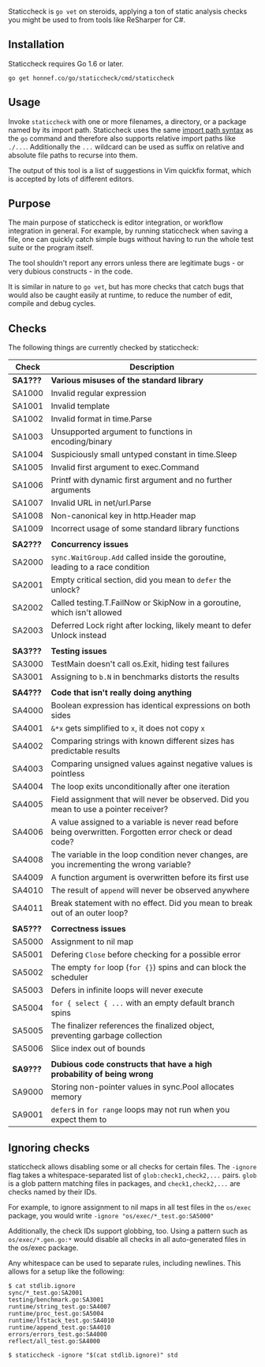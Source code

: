 Staticcheck is `go vet` on steroids, applying a ton of static analysis
checks you might be used to from tools like ReSharper for C#.


## Installation

Staticcheck requires Go 1.6 or later.

    go get honnef.co/go/staticcheck/cmd/staticcheck

## Usage

Invoke `staticcheck` with one or more filenames, a directory, or a package named
by its import path. Staticcheck uses the same
[import path syntax](https://golang.org/cmd/go/#hdr-Import_path_syntax) as
the `go` command and therefore
also supports relative import paths like `./...`. Additionally the `...`
wildcard can be used as suffix on relative and absolute file paths to recurse
into them.

The output of this tool is a list of suggestions in Vim quickfix format,
which is accepted by lots of different editors.

## Purpose

The main purpose of staticcheck is editor integration, or workflow
integration in general. For example, by running staticcheck when
saving a file, one can quickly catch simple bugs without having to run
the whole test suite or the program itself.

The tool shouldn't report any errors unless there are legitimate
bugs - or very dubious constructs - in the code.

It is similar in nature to `go vet`, but has more checks that catch
bugs that would also be caught easily at runtime, to reduce the number
of edit, compile and debug cycles.

## Checks

The following things are currently checked by staticcheck:

| Check      | Description                                                                                                |
|------------|------------------------------------------------------------------------------------------------------------|
| **SA1???** | **Various misuses of the standard library**                                                                |
| SA1000     | Invalid regular expression                                                                                 |
| SA1001     | Invalid template                                                                                           |
| SA1002     | Invalid format in time.Parse                                                                               |
| SA1003     | Unsupported argument to functions in encoding/binary                                                       |
| SA1004     | Suspiciously small untyped constant in time.Sleep                                                          |
| SA1005     | Invalid first argument to exec.Command                                                                     |
| SA1006     | Printf with dynamic first argument and no further arguments                                                |
| SA1007     | Invalid URL in net/url.Parse                                                                               |
| SA1008     | Non-canonical key in http.Header map                                                                       |
| SA1009     | Incorrect usage of some standard library functions                                                         |
|            |                                                                                                            |
| **SA2???** | **Concurrency issues**                                                                                     |
| SA2000     | `sync.WaitGroup.Add` called inside the goroutine, leading to a race condition                              |
| SA2001     | Empty critical section, did you mean to `defer` the unlock?                                                |
| SA2002     | Called testing.T.FailNow or SkipNow in a goroutine, which isn't allowed                                    |
| SA2003     | Deferred Lock right after locking, likely meant to defer Unlock instead                                    |
|            |                                                                                                            |
| **SA3???** | **Testing issues**                                                                                         |
| SA3000     | TestMain doesn't call os.Exit, hiding test failures                                                        |
| SA3001     | Assigning to `b.N` in benchmarks distorts the results                                                      |
|            |                                                                                                            |
| **SA4???** | **Code that isn't really doing anything**                                                                  |
| SA4000     | Boolean expression has identical expressions on both sides                                                 |
| SA4001     | `&*x` gets simplified to `x`, it does not copy `x`                                                         |
| SA4002     | Comparing strings with known different sizes has predictable results                                       |
| SA4003     | Comparing unsigned values against negative values is pointless                                             |
| SA4004     | The loop exits unconditionally after one iteration                                                         |
| SA4005     | Field assignment that will never be observed. Did you mean to use a pointer receiver?                      |
| SA4006     | A value assigned to a variable is never read before being overwritten. Forgotten error check or dead code? |
| SA4008     | The variable in the loop condition never changes, are you incrementing the wrong variable?                 |
| SA4009     | A function argument is overwritten before its first use                                                    |
| SA4010     | The result of `append` will never be observed anywhere                                                     |
| SA4011     | Break statement with no effect. Did you mean to break out of an outer loop?                                |
|            |                                                                                                            |
| **SA5???** | **Correctness issues**                                                                                     |
| SA5000     | Assignment to nil map                                                                                      |
| SA5001     | Defering `Close` before checking for a possible error                                                      |
| SA5002     | The empty `for` loop (`for {}`) spins and can block the scheduler                                          |
| SA5003     | Defers in infinite loops will never execute                                                                |
| SA5004     | `for { select { ...` with an empty default branch spins                                                    |
| SA5005     | The finalizer references the finalized object, preventing garbage collection                               |
| SA5006     | Slice index out of bounds                                                                                  |
|            |                                                                                                            |
| **SA9???** | **Dubious code constructs that have a high probability of being wrong**                                    |
| SA9000     | Storing non-pointer values in sync.Pool allocates memory                                                   |
| SA9001     | `defer`s in `for range` loops may not run when you expect them to                                          |

## Ignoring checks

staticcheck allows disabling some or all checks for certain files. The
`-ignore` flag takes a whitespace-separated list of
`glob:check1,check2,...` pairs. `glob` is a glob pattern matching
files in packages, and `check1,check2,...` are checks named by their
IDs.

For example, to ignore assignment to nil maps in all test files in the
`os/exec` package, you would write `-ignore
"os/exec/*_test.go:SA5000"`

Additionally, the check IDs support globbing, too. Using a pattern
such as `os/exec/*.gen.go:*` would disable all checks in all
auto-generated files in the os/exec package.

Any whitespace can be used to separate rules, including newlines. This
allows for a setup like the following:

```
$ cat stdlib.ignore
sync/*_test.go:SA2001
testing/benchmark.go:SA3001
runtime/string_test.go:SA4007
runtime/proc_test.go:SA5004
runtime/lfstack_test.go:SA4010
runtime/append_test.go:SA4010
errors/errors_test.go:SA4000
reflect/all_test.go:SA4000

$ staticcheck -ignore "$(cat stdlib.ignore)" std
```
